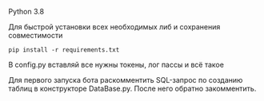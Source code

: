 
Python 3.8

Для быстрой установки всех необходимых либ и сохранения совместимости

`pip install -r requirements.txt`

В config.py вставляй все нужны токены, лог пассы и всё такое

Для первого запуска бота раскомментить SQL-запрос по созданию таблиц в конструкторе DataBase.py.
После него обратно закомментить.

